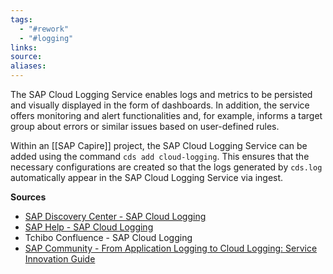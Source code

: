 ```yaml
---
tags:
  - "#rework"
  - "#logging"
links:
source:
aliases:
---
```

The SAP Cloud Logging Service enables logs and metrics to be persisted and visually displayed in the form of dashboards. In addition, the service offers monitoring and alert functionalities and, for example, informs a target group about errors or similar issues based on user-defined rules.

Within an [[SAP Capire]] project, the SAP Cloud Logging Service can be added using the command `cds add cloud-logging`. This ensures that the necessary configurations are created so that the logs generated by `cds.log` automatically appear in the SAP Cloud Logging Service via ingest.

**Sources**
- [SAP Discovery Center - SAP Cloud Logging](https://discovery-center.cloud.sap/serviceCatalog/cloud-logging?service_plan=overall-(large,-standard,-and-dev)&region=all&commercialModel=btpea)
- [SAP Help - SAP Cloud Logging](https://help.sap.com/docs/cloud-logging?locale=en-US)
- Tchibo Confluence - SAP Cloud Logging
- [SAP Community - From Application Logging to Cloud Logging: Service Innovation Guide](https://community.sap.com/t5/technology-blog-posts-by-sap/from-application-logging-to-cloud-logging-service-innovation-guide/ba-p/13938380)